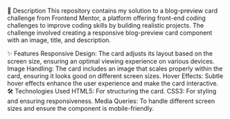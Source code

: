 📝 Description
This repository contains my solution to a blog-preview card challenge from Frontend Mentor, a platform offering front-end coding challenges to improve coding skills by building realistic projects. The challenge involved creating a responsive blog-preview card component with an image, title, and description.

✨ Features
Responsive Design: The card adjusts its layout based on the screen size, ensuring an optimal viewing experience on various devices.
Image Handling: The card includes an image that scales properly within the card, ensuring it looks good on different screen sizes.
Hover Effects: Subtle hover effects enhance the user experience and make the card interactive.
🛠️ Technologies Used
HTML5: For structuring the card.
CSS3: For styling and ensuring responsiveness.
Media Queries: To handle different screen sizes and ensure the component is mobile-friendly.
